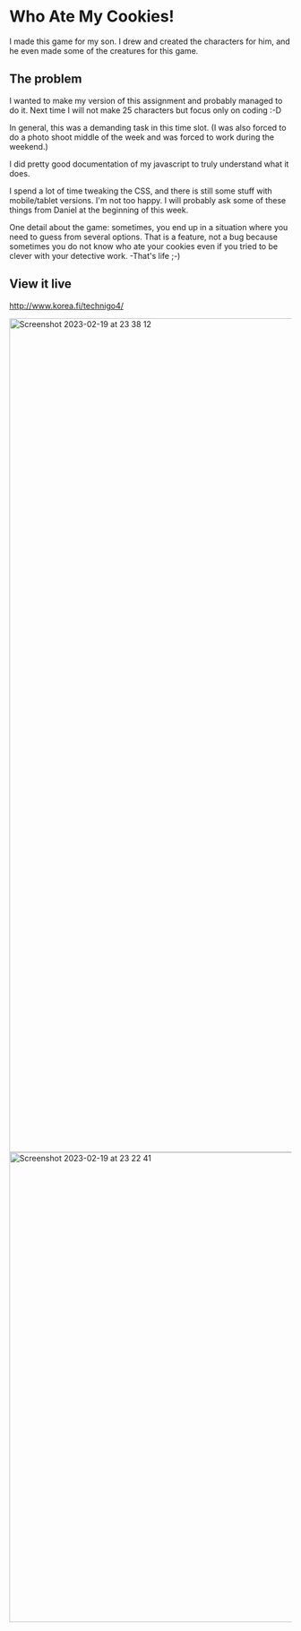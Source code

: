 # Who Ate My Cookies!

I made this game for my son. I drew and created the characters for him, and he even made some of the creatures for this game.

## The problem

I wanted to make my version of this assignment and probably managed to do it. Next time I will not make 25 characters but focus only on coding :-D

In general, this was a demanding task in this time slot. (I was also forced to do a photo shoot middle of the week and was forced to work during the weekend.) 

I did pretty good documentation of my javascript to truly understand what it does.

I spend a lot of time tweaking the CSS, and there is still some stuff with mobile/tablet versions. I'm not too happy. I will probably ask some of these things from Daniel at the beginning of this week.

One detail about the game: sometimes, you end up in a situation where you need to guess from several options. That is a feature, not a bug because sometimes you do not know who ate your cookies even if you tried to be clever with your detective work. -That's life ;-)

## View it live

http://www.korea.fi/technigo4/


<img width="1489" alt="Screenshot 2023-02-19 at 23 38 12" src="https://user-images.githubusercontent.com/112956568/219976724-d11dc0aa-f4ac-42c2-9f07-484354232923.png">




<img width="839" alt="Screenshot 2023-02-19 at 23 22 41" src="https://user-images.githubusercontent.com/112956568/219976164-19b1771e-52dd-4e82-9848-b332dd8846bf.png">
